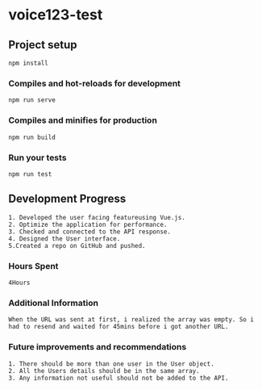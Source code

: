 # voice123-test

## Project setup
```
npm install
```

### Compiles and hot-reloads for development
```
npm run serve
```

### Compiles and minifies for production
```
npm run build
```

### Run your tests
```
npm run test
```
## Development Progress
```
1. Developed the user facing featureusing Vue.js.
2. Optimize the application for performance.
3. Checked and connected to the API response.
4. Designed the User interface.
5.Created a repo on GitHub and pushed.
```

### Hours Spent
```
4Hours
```
### Additional Information
```
When the URL was sent at first, i realized the array was empty. So i had to resend and waited for 45mins before i got another URL.
````
### Future improvements and recommendations
```
1. There should be more than one user in the User object.
2. All the Users details should be in the same array.
3. Any information not useful should not be added to the API.
```
